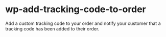 # wp-add-tracking-code-to-order
Add a custom tracking code to your order and notify your customer that a tracking code has been added to their order.
